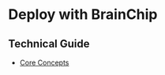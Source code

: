 # Deploy with BrainChip

## Technical Guide
- [Core Concepts](../../../concepts/frameworks/brainchip)


